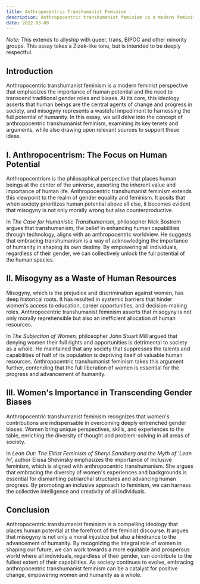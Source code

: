 ```yaml
---
title: Anthropocentric Transhumanist Feminism
description: Anthropocentric transhumanist feminism is a modern feminist perspective that emphasizes the importance of human potential and the need to transcend traditional
date: 2022-03-08
---
```


*Note:* This extends to allyship with queer, trans, BIPOC and other minority groups. This essay takes a Zizek-like tone, but is intended to be deeply respectful.

## **Introduction**

Anthropocentric transhumanist feminism is a modern feminist perspective that emphasizes the importance of human potential and the need to transcend traditional gender roles and biases. At its core, this ideology asserts that human beings are the central agents of change and progress in society, and misogyny represents a wasteful impediment to harnessing the full potential of humanity. In this essay, we will delve into the concept of anthropocentric transhumanist feminism, examining its key tenets and arguments, while also drawing upon relevant sources to support these ideas.

## **I. Anthropocentrism: The Focus on Human Potential**

Anthropocentrism is the philosophical perspective that places human beings at the center of the universe, asserting the inherent value and importance of human life. Anthropocentric transhumanist feminism extends this viewpoint to the realm of gender equality and feminism. It posits that when society prioritizes human potential above all else, it becomes evident that misogyny is not only morally wrong but also counterproductive.

In *The Case for Humanistic Transhumanism,* philosopher Nick Bostrom argues that transhumanism, the belief in enhancing human capabilities through technology, aligns with an anthropocentric worldview. He suggests that embracing transhumanism is a way of acknowledging the importance of humanity in shaping its own destiny. By empowering all individuals, regardless of their gender, we can collectively unlock the full potential of the human species.

## **II. Misogyny as a Waste of Human Resources**

Misogyny, which is the prejudice and discrimination against women, has deep historical roots. It has resulted in systemic barriers that hinder women's access to education, career opportunities, and decision-making roles. Anthropocentric transhumanist feminism asserts that misogyny is not only morally reprehensible but also an inefficient allocation of human resources.

In *The Subjection of Women,* philosopher John Stuart Mill argued that denying women their full rights and opportunities is detrimental to society as a whole. He maintained that any society that suppresses the talents and capabilities of half of its population is depriving itself of valuable human resources. Anthropocentric transhumanist feminism takes this argument further, contending that the full liberation of women is essential for the progress and advancement of humanity.

## **III. Women's Importance in Transcending Gender Biases**

Anthropocentric transhumanist feminism recognizes that women's contributions are indispensable in overcoming deeply entrenched gender biases. Women bring unique perspectives, skills, and experiences to the table, enriching the diversity of thought and problem-solving in all areas of society.

In *Lean Out: The Elitist Feminism of Sheryl Sandberg and the Myth of 'Lean In',* author Elissa Shevinsky emphasizes the importance of inclusive feminism, which is aligned with anthropocentric transhumanism. She argues that embracing the diversity of women's experiences and backgrounds is essential for dismantling patriarchal structures and advancing human progress. By promoting an inclusive approach to feminism, we can harness the collective intelligence and creativity of all individuals.

## **Conclusion**

Anthropocentric transhumanist feminism is a compelling ideology that places human potential at the forefront of the feminist discourse. It argues that misogyny is not only a moral injustice but also a hindrance to the advancement of humanity. By recognizing the integral role of women in shaping our future, we can work towards a more equitable and prosperous world where all individuals, regardless of their gender, can contribute to the fullest extent of their capabilities. As society continues to evolve, embracing anthropocentric transhumanist feminism can be a catalyst for positive change, empowering women and humanity as a whole.

##